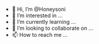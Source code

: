 - 👋 Hi, I’m @Honeysoni
- 👀 I’m interested in ...
- 🌱 I’m currently learning ...
- 💞️ I’m looking to collaborate on ...
- 📫 How to reach me ...

<!---
Honeysoni/Honeysoni is a ✨ special ✨ repository because its `README.md` (this file) appears on your GitHub profile.
You can click the Preview link to take a look at your changes.
--->
